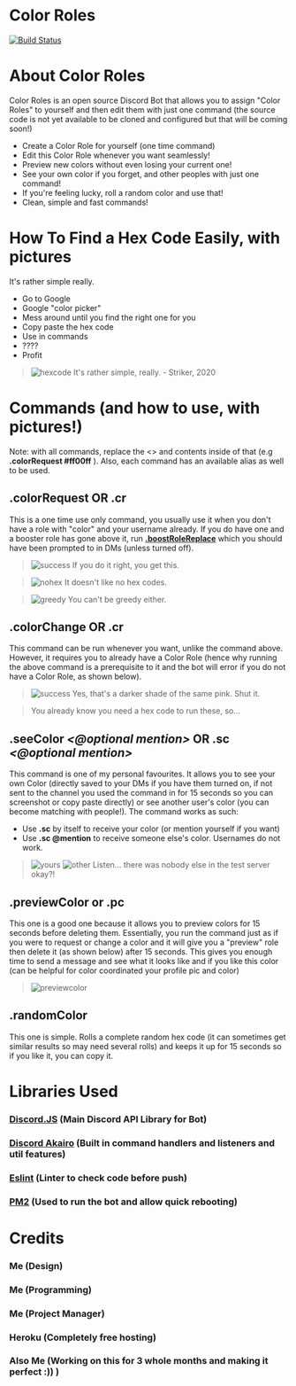 # Color Roles

[![Build Status](https://travis-ci.com/strikerfrfx/color-roles.svg?branch=master)](https://travis-ci.com/strikerfrfx/color-roles)


# About Color Roles
Color Roles is an open source Discord Bot that allows you to assign "Color Roles" to yourself and then edit them with just one command (the source code is not yet available to be cloned and configured but that will be coming soon!)

  - Create a Color Role for yourself (one time command)
  - Edit this Color Role whenever you want seamlessly!
  - Preview new colors without even losing your current one!
  - See your own color if you forget, and other peoples with just one command!
  - If you're feeling lucky, roll a random color and use that!
  - Clean, simple and fast commands!

# How To Find a Hex Code Easily, with pictures
It's rather simple really. 
- Go to Google
- Google "color picker"
- Mess around until you find the right one for you
- Copy paste the hex code
- Use in commands
- ????
- Profit


> ![hexcode](https://i.imgur.com/NagTN1M.png)
> It's rather simple, really.
> \- Striker, 2020

# Commands (and how to use, with pictures!)
Note: with all commands, replace the <> and contents inside of that (e.g **.colorRequest #ff00ff** ). Also, each command has an available alias as well to be used.

## .colorRequest ***<hex code>*** OR .cr ***<hex code>***
This is a one time use only command, you usually use it when you don't have a role with "color" and your username already. If you do have one and a booster role has gone above it, run **[.boostRoleReplace](.boostRoleReplace)** which you should have been prompted to in DMs (unless turned off).

> ![success](https://i.imgur.com/TBPtKew.png)
> If you do it right, you get this.

> ![nohex](https://i.imgur.com/assf0r3.png)
> It doesn't like no hex codes.

> ![greedy](https://i.imgur.com/O8Tm6uT.png)
> You can't be greedy either.

## .colorChange ***<hex code>*** OR .cr ***<hex code>***
This command can be run whenever you want, unlike the command above. However, it requires you to already have a Color Role (hence why running the above command is a prerequisite to it and the bot will error if you do not have a Color Role, as shown below). 

> ![success](https://i.imgur.com/noPeCuG.png)
> Yes, that's a darker shade of the same pink. Shut it.

> You already know you need a hex code to run these, so...

## .seeColor ***<@optional mention>*** OR .sc ***<@optional mention>***
This command is one of my personal favourites. It allows you to see your own Color (directly saved to your DMs if you have them turned on, if not sent to the channel you used the command in for 15 seconds so you can screenshot or copy paste directly) or see another user's color (you can become matching with people!). The command works as such: 
- Use **.sc** by itself to receive your color (or mention yourself if you want)
- Use **.sc @mention** to receive someone else's color. Usernames do not work.

> ![yours](https://i.imgur.com/IgHCfr3.png)
> ![other](https://i.imgur.com/5O9G6gN.png)
> Listen... there was nobody else in the test server okay?!

## .previewColor ***<hex code>*** or .pc ***<hex code>***
This one is a good one because it allows you to preview colors for 15 seconds before deleting them. Essentially, you run the command just as if you were to request or change a color and it will give you a "preview" role then delete it (as shown below) after 15 seconds. This gives you enough time to send a message and see what it looks like and if you like this color (can be helpful for color coordinated your profile pic and color)
> ![previewcolor]()

## .randomColor
This one is simple. Rolls a complete random hex code (it can sometimes get similar results so may need several rolls) and keeps it up for 15 seconds so if you like it, you can copy it.

# Libraries Used
### [Discord.JS]() (Main Discord API Library for Bot)
### [Discord Akairo]() (Built in command handlers and listeners and util features)
### [Eslint]() (Linter to check code before push)
### [PM2]() (Used to run the bot and allow quick rebooting)

# Credits
### Me (Design)
### Me (Programming)
### Me (Project Manager)
### Heroku (Completely free hosting)
### Also Me (Working on this for 3 whole months and making it perfect :)) )


